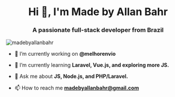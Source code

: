 <h1 align="center">Hi 👋, I'm Made by Allan Bahr</h1>
<h3 align="center">A passionate full-stack developer from Brazil</h3>

<p align="left"> <img src="https://komarev.com/ghpvc/?username=madebyallanbahr&label=Profile%20views&color=404040&style=plastic" alt="madebyallanbahr" /> </p>

- 🔭 I’m currently working on **@melhorenvio**

- 🌱 I’m currently learning **Laravel, Vue.js, and exploring more JS.**

- 💬 Ask me about **JS, Node.js, and PHP/Laravel.**

- 📫 How to reach me **madebyallanbahr@gmail.com**
